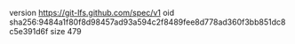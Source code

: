version https://git-lfs.github.com/spec/v1
oid sha256:9484a1f80f8d98457ad93a594c2f8489fee8d778ad360f3bb851dc8c5e391d6f
size 479
